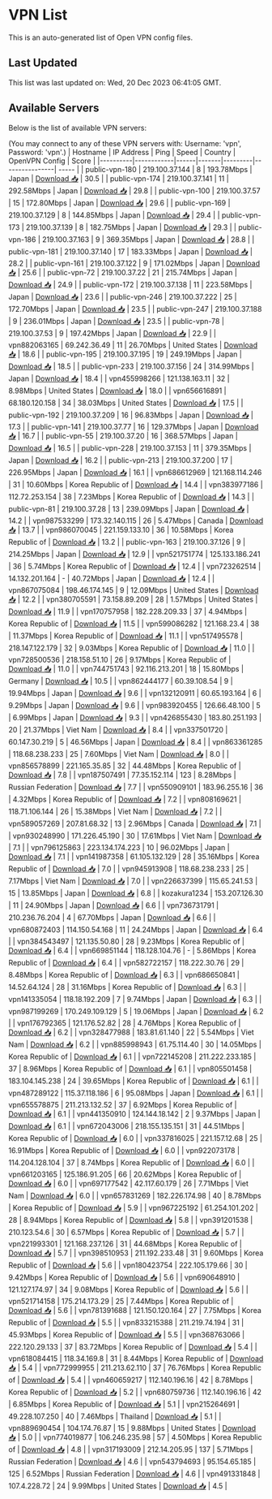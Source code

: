 # VPN List

This is an auto-generated list of Open VPN config files.

## Last Updated

This list was last updated on: Wed, 20 Dec 2023 06:41:05 GMT.

## Available Servers

Below is the list of available VPN servers:

(You may connect to any of these VPN servers with: Username: 'vpn', Password: 'vpn'.)
| Hostname | IP Address | Ping | Speed | Country | OpenVPN Config | Score |
|----------|------------|------|-------|---------|----------------| ----- |
| public-vpn-180 | 219.100.37.144 | 8 | 193.78Mbps | Japan | [Download 📥](./configs/server_0_JP.ovpn) | 30.5 |
| public-vpn-174 | 219.100.37.141 | 11 | 292.58Mbps | Japan | [Download 📥](./configs/server_1_JP.ovpn) | 29.8 |
| public-vpn-100 | 219.100.37.57 | 15 | 172.80Mbps | Japan | [Download 📥](./configs/server_2_JP.ovpn) | 29.6 |
| public-vpn-169 | 219.100.37.129 | 8 | 144.85Mbps | Japan | [Download 📥](./configs/server_3_JP.ovpn) | 29.4 |
| public-vpn-173 | 219.100.37.139 | 8 | 182.75Mbps | Japan | [Download 📥](./configs/server_4_JP.ovpn) | 29.3 |
| public-vpn-186 | 219.100.37.163 | 9 | 369.35Mbps | Japan | [Download 📥](./configs/server_5_JP.ovpn) | 28.8 |
| public-vpn-181 | 219.100.37.140 | 17 | 183.33Mbps | Japan | [Download 📥](./configs/server_6_JP.ovpn) | 28.2 |
| public-vpn-161 | 219.100.37.122 | 9 | 171.02Mbps | Japan | [Download 📥](./configs/server_7_JP.ovpn) | 25.6 |
| public-vpn-72 | 219.100.37.22 | 21 | 215.74Mbps | Japan | [Download 📥](./configs/server_8_JP.ovpn) | 24.9 |
| public-vpn-172 | 219.100.37.138 | 11 | 223.58Mbps | Japan | [Download 📥](./configs/server_9_JP.ovpn) | 23.6 |
| public-vpn-246 | 219.100.37.222 | 25 | 172.70Mbps | Japan | [Download 📥](./configs/server_10_JP.ovpn) | 23.5 |
| public-vpn-247 | 219.100.37.188 | 9 | 236.01Mbps | Japan | [Download 📥](./configs/server_11_JP.ovpn) | 23.5 |
| public-vpn-78 | 219.100.37.53 | 9 | 197.42Mbps | Japan | [Download 📥](./configs/server_12_JP.ovpn) | 22.9 |
| vpn882063165 | 69.242.36.49 | 11 | 26.70Mbps | United States | [Download 📥](./configs/server_13_US.ovpn) | 18.6 |
| public-vpn-195 | 219.100.37.195 | 19 | 249.19Mbps | Japan | [Download 📥](./configs/server_14_JP.ovpn) | 18.5 |
| public-vpn-233 | 219.100.37.156 | 24 | 314.99Mbps | Japan | [Download 📥](./configs/server_15_JP.ovpn) | 18.4 |
| vpn455998266 | 121.138.163.11 | 32 | 8.98Mbps | United States | [Download 📥](./configs/server_16_US.ovpn) | 18.0 |
| vpn656616891 | 68.180.120.158 | 34 | 38.03Mbps | United States | [Download 📥](./configs/server_17_US.ovpn) | 17.5 |
| public-vpn-192 | 219.100.37.209 | 16 | 96.83Mbps | Japan | [Download 📥](./configs/server_18_JP.ovpn) | 17.3 |
| public-vpn-141 | 219.100.37.77 | 16 | 129.37Mbps | Japan | [Download 📥](./configs/server_19_JP.ovpn) | 16.7 |
| public-vpn-55 | 219.100.37.20 | 16 | 368.57Mbps | Japan | [Download 📥](./configs/server_20_JP.ovpn) | 16.5 |
| public-vpn-228 | 219.100.37.153 | 11 | 379.35Mbps | Japan | [Download 📥](./configs/server_21_JP.ovpn) | 16.2 |
| public-vpn-213 | 219.100.37.200 | 17 | 226.95Mbps | Japan | [Download 📥](./configs/server_22_JP.ovpn) | 16.1 |
| vpn686612969 | 121.168.114.246 | 31 | 10.60Mbps | Korea Republic of | [Download 📥](./configs/server_23_KR.ovpn) | 14.4 |
| vpn383977186 | 112.72.253.154 | 38 | 7.23Mbps | Korea Republic of | [Download 📥](./configs/server_24_KR.ovpn) | 14.3 |
| public-vpn-81 | 219.100.37.28 | 13 | 239.09Mbps | Japan | [Download 📥](./configs/server_25_JP.ovpn) | 14.2 |
| vpn987533299 | 173.32.140.115 | 26 | 5.47Mbps | Canada | [Download 📥](./configs/server_26_CA.ovpn) | 13.7 |
| vpn986070045 | 221.159.133.10 | 36 | 10.58Mbps | Korea Republic of | [Download 📥](./configs/server_27_KR.ovpn) | 13.2 |
| public-vpn-163 | 219.100.37.126 | 9 | 214.25Mbps | Japan | [Download 📥](./configs/server_28_JP.ovpn) | 12.9 |
| vpn521751774 | 125.133.186.241 | 36 | 5.74Mbps | Korea Republic of | [Download 📥](./configs/server_29_KR.ovpn) | 12.4 |
| vpn723262514 | 14.132.201.164 | - | 40.72Mbps | Japan | [Download 📥](./configs/server_30_JP.ovpn) | 12.4 |
| vpn867075084 | 198.46.174.145 | 9 | 12.09Mbps | United States | [Download 📥](./configs/server_31_US.ovpn) | 12.2 |
| vpn380705591 | 73.158.89.209 | 28 | 1.57Mbps | United States | [Download 📥](./configs/server_32_US.ovpn) | 11.9 |
| vpn170757958 | 182.228.209.33 | 37 | 4.94Mbps | Korea Republic of | [Download 📥](./configs/server_33_KR.ovpn) | 11.5 |
| vpn599086282 | 121.168.23.4 | 38 | 11.37Mbps | Korea Republic of | [Download 📥](./configs/server_34_KR.ovpn) | 11.1 |
| vpn517495578 | 218.147.122.179 | 32 | 9.03Mbps | Korea Republic of | [Download 📥](./configs/server_35_KR.ovpn) | 11.0 |
| vpn728500536 | 218.158.51.10 | 26 | 9.17Mbps | Korea Republic of | [Download 📥](./configs/server_36_KR.ovpn) | 11.0 |
| vpn744751743 | 92.116.213.201 | 18 | 15.80Mbps | Germany | [Download 📥](./configs/server_37_DE.ovpn) | 10.5 |
| vpn862444177 | 60.39.108.54 | 9 | 19.94Mbps | Japan | [Download 📥](./configs/server_38_JP.ovpn) | 9.6 |
| vpn132120911 | 60.65.193.164 | 6 | 9.29Mbps | Japan | [Download 📥](./configs/server_39_JP.ovpn) | 9.6 |
| vpn983920455 | 126.66.48.100 | 5 | 6.99Mbps | Japan | [Download 📥](./configs/server_40_JP.ovpn) | 9.3 |
| vpn426855430 | 183.80.251.193 | 20 | 21.37Mbps | Viet Nam | [Download 📥](./configs/server_41_VN.ovpn) | 8.4 |
| vpn337501720 | 60.147.30.219 | 5 | 46.56Mbps | Japan | [Download 📥](./configs/server_42_JP.ovpn) | 8.4 |
| vpn863361285 | 118.68.238.233 | 25 | 7.60Mbps | Viet Nam | [Download 📥](./configs/server_43_VN.ovpn) | 8.0 |
| vpn856578899 | 221.165.35.85 | 32 | 44.48Mbps | Korea Republic of | [Download 📥](./configs/server_44_KR.ovpn) | 7.8 |
| vpn187507491 | 77.35.152.114 | 123 | 8.28Mbps | Russian Federation | [Download 📥](./configs/server_45_RU.ovpn) | 7.7 |
| vpn550909101 | 183.96.255.16 | 36 | 4.32Mbps | Korea Republic of | [Download 📥](./configs/server_46_KR.ovpn) | 7.2 |
| vpn808169621 | 118.71.106.144 | 26 | 15.38Mbps | Viet Nam | [Download 📥](./configs/server_47_VN.ovpn) | 7.2 |
| vpn589057269 | 207.81.68.32 | 13 | 2.96Mbps | Canada | [Download 📥](./configs/server_48_CA.ovpn) | 7.1 |
| vpn930248990 | 171.226.45.190 | 30 | 17.61Mbps | Viet Nam | [Download 📥](./configs/server_49_VN.ovpn) | 7.1 |
| vpn796125863 | 223.134.174.223 | 10 | 96.02Mbps | Japan | [Download 📥](./configs/server_50_JP.ovpn) | 7.1 |
| vpn141987358 | 61.105.132.129 | 28 | 35.16Mbps | Korea Republic of | [Download 📥](./configs/server_51_KR.ovpn) | 7.0 |
| vpn945913908 | 118.68.238.233 | 25 | 7.17Mbps | Viet Nam | [Download 📥](./configs/server_52_VN.ovpn) | 7.0 |
| vpn226637399 | 115.65.241.53 | 15 | 13.85Mbps | Japan | [Download 📥](./configs/server_53_JP.ovpn) | 6.8 |
| kozakura1234 | 153.207.126.30 | 11 | 24.90Mbps | Japan | [Download 📥](./configs/server_54_JP.ovpn) | 6.6 |
| vpn736731791 | 210.236.76.204 | 4 | 67.70Mbps | Japan | [Download 📥](./configs/server_55_JP.ovpn) | 6.6 |
| vpn680872403 | 114.150.54.168 | 11 | 24.24Mbps | Japan | [Download 📥](./configs/server_56_JP.ovpn) | 6.4 |
| vpn384543497 | 121.135.50.80 | 28 | 9.23Mbps | Korea Republic of | [Download 📥](./configs/server_57_KR.ovpn) | 6.4 |
| vpn669851144 | 118.128.104.76 | - | 5.86Mbps | Korea Republic of | [Download 📥](./configs/server_58_KR.ovpn) | 6.4 |
| vpn582722157 | 118.222.30.76 | 29 | 8.48Mbps | Korea Republic of | [Download 📥](./configs/server_59_KR.ovpn) | 6.3 |
| vpn686650841 | 14.52.64.124 | 28 | 31.16Mbps | Korea Republic of | [Download 📥](./configs/server_60_KR.ovpn) | 6.3 |
| vpn141335054 | 118.18.192.209 | 7 | 9.74Mbps | Japan | [Download 📥](./configs/server_61_JP.ovpn) | 6.3 |
| vpn987199269 | 170.249.109.129 | 5 | 19.06Mbps | Japan | [Download 📥](./configs/server_62_JP.ovpn) | 6.2 |
| vpn176792365 | 121.176.52.82 | 28 | 4.76Mbps | Korea Republic of | [Download 📥](./configs/server_63_KR.ovpn) | 6.2 |
| vpn328477988 | 183.81.61.140 | 22 | 5.54Mbps | Viet Nam | [Download 📥](./configs/server_64_VN.ovpn) | 6.2 |
| vpn885998943 | 61.75.114.40 | 30 | 14.05Mbps | Korea Republic of | [Download 📥](./configs/server_65_KR.ovpn) | 6.1 |
| vpn722145208 | 211.222.233.185 | 37 | 8.96Mbps | Korea Republic of | [Download 📥](./configs/server_66_KR.ovpn) | 6.1 |
| vpn805501458 | 183.104.145.238 | 24 | 39.65Mbps | Korea Republic of | [Download 📥](./configs/server_67_KR.ovpn) | 6.1 |
| vpn487289122 | 115.37.118.186 | 6 | 95.08Mbps | Japan | [Download 📥](./configs/server_68_JP.ovpn) | 6.1 |
| vpn655578875 | 211.213.132.52 | 37 | 6.92Mbps | Korea Republic of | [Download 📥](./configs/server_69_KR.ovpn) | 6.1 |
| vpn441350910 | 124.144.18.142 | 2 | 9.37Mbps | Japan | [Download 📥](./configs/server_70_JP.ovpn) | 6.1 |
| vpn672043006 | 218.155.135.151 | 31 | 44.51Mbps | Korea Republic of | [Download 📥](./configs/server_71_KR.ovpn) | 6.0 |
| vpn337816025 | 221.157.12.68 | 25 | 16.91Mbps | Korea Republic of | [Download 📥](./configs/server_72_KR.ovpn) | 6.0 |
| vpn922073178 | 114.204.128.104 | 37 | 8.74Mbps | Korea Republic of | [Download 📥](./configs/server_73_KR.ovpn) | 6.0 |
| vpn661203165 | 125.186.91.205 | 66 | 20.62Mbps | Korea Republic of | [Download 📥](./configs/server_74_KR.ovpn) | 6.0 |
| vpn697177542 | 42.117.60.179 | 26 | 7.71Mbps | Viet Nam | [Download 📥](./configs/server_75_VN.ovpn) | 6.0 |
| vpn657831269 | 182.226.174.98 | 40 | 8.78Mbps | Korea Republic of | [Download 📥](./configs/server_76_KR.ovpn) | 5.9 |
| vpn967225192 | 61.254.101.202 | 28 | 8.94Mbps | Korea Republic of | [Download 📥](./configs/server_77_KR.ovpn) | 5.8 |
| vpn391201538 | 210.123.54.6 | 30 | 6.57Mbps | Korea Republic of | [Download 📥](./configs/server_78_KR.ovpn) | 5.7 |
| vpn221993301 | 121.168.237.126 | 31 | 44.68Mbps | Korea Republic of | [Download 📥](./configs/server_79_KR.ovpn) | 5.7 |
| vpn398510953 | 211.192.233.48 | 31 | 9.60Mbps | Korea Republic of | [Download 📥](./configs/server_80_KR.ovpn) | 5.6 |
| vpn180423754 | 222.105.179.66 | 30 | 9.42Mbps | Korea Republic of | [Download 📥](./configs/server_81_KR.ovpn) | 5.6 |
| vpn690648910 | 121.127.174.97 | 34 | 9.08Mbps | Korea Republic of | [Download 📥](./configs/server_82_KR.ovpn) | 5.6 |
| vpn521714158 | 175.214.173.29 | 25 | 7.44Mbps | Korea Republic of | [Download 📥](./configs/server_83_KR.ovpn) | 5.6 |
| vpn781391688 | 121.150.120.164 | 27 | 7.75Mbps | Korea Republic of | [Download 📥](./configs/server_84_KR.ovpn) | 5.5 |
| vpn833215388 | 211.219.74.194 | 31 | 45.93Mbps | Korea Republic of | [Download 📥](./configs/server_85_KR.ovpn) | 5.5 |
| vpn368763066 | 222.120.29.133 | 37 | 83.72Mbps | Korea Republic of | [Download 📥](./configs/server_86_KR.ovpn) | 5.4 |
| vpn618084415 | 118.34.169.8 | 31 | 8.44Mbps | Korea Republic of | [Download 📥](./configs/server_87_KR.ovpn) | 5.4 |
| vpn772999955 | 211.213.62.110 | 37 | 76.76Mbps | Korea Republic of | [Download 📥](./configs/server_88_KR.ovpn) | 5.4 |
| vpn460659217 | 112.140.196.16 | 42 | 8.78Mbps | Korea Republic of | [Download 📥](./configs/server_89_KR.ovpn) | 5.2 |
| vpn680759736 | 112.140.196.16 | 42 | 6.85Mbps | Korea Republic of | [Download 📥](./configs/server_90_KR.ovpn) | 5.1 |
| vpn215264691 | 49.228.107.250 | 40 | 7.46Mbps | Thailand | [Download 📥](./configs/server_91_TH.ovpn) | 5.1 |
| vpn889690454 | 104.174.76.87 | 15 | 9.88Mbps | United States | [Download 📥](./configs/server_92_US.ovpn) | 5.0 |
| vpn774019877 | 106.246.235.98 | 57 | 4.50Mbps | Korea Republic of | [Download 📥](./configs/server_93_KR.ovpn) | 4.8 |
| vpn317193009 | 212.14.205.95 | 137 | 5.71Mbps | Russian Federation | [Download 📥](./configs/server_94_RU.ovpn) | 4.6 |
| vpn543794693 | 95.154.65.185 | 125 | 6.52Mbps | Russian Federation | [Download 📥](./configs/server_95_RU.ovpn) | 4.6 |
| vpn491331848 | 107.4.228.72 | 24 | 9.99Mbps | United States | [Download 📥](./configs/server_96_US.ovpn) | 4.5 |
